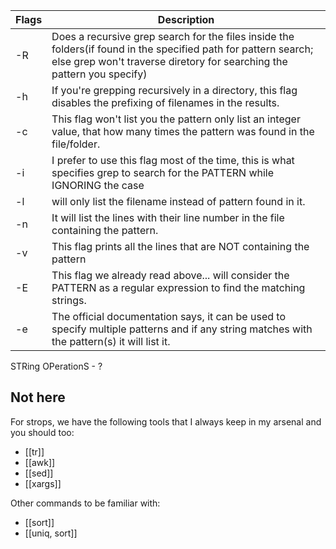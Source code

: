 
| Flags |  Description |
|---|---|
|-R|Does a recursive grep search for the files inside the folders(if found in the specified path for pattern search; else grep won't traverse diretory for searching the pattern you specify)|
|-h|If you're grepping recursively in a directory, this flag disables the prefixing of filenames in the results.|
|-c|This flag won't list you the pattern only list an integer value, that how many times the pattern was found in the file/folder.|
|-i|I prefer to use this flag most of the time, this is what specifies grep to search for the PATTERN while IGNORING the case|
|-l|will only list the filename instead of pattern found in it.|
|-n|It will list the lines with their line number in the file containing the pattern.|
|-v|This flag prints all the lines that are NOT containing the pattern|
|-E|This flag we already read above... will consider the PATTERN as a regular expression to find the matching strings.|
|-e|The official documentation says, it can be used to specify multiple patterns and if any string matches with the pattern(s) it will list it.|

STRing OPerationS - ? 


## Not here
For strops, we have the following tools that I always keep in my arsenal and you should too:

- [[tr]]
- [[awk]]
- [[sed]]
- [[xargs]]

Other commands to be familiar with:

- [[sort]]
- [[uniq, sort]]
